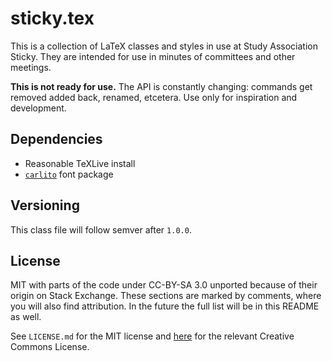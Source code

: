 # sticky.tex

This is a collection of LaTeX classes and styles in use at Study Association Sticky.
They are intended for use in minutes of committees and other meetings.

**This is not ready for use.** The API is constantly changing: commands get removed
added back, renamed, etcetera. Use only for inspiration and development.

## Dependencies

 - Reasonable TeXLive install
 - [`carlito`][carlito] font package

 [carlito]:http://www.ctan.org/tex-archive/fonts/carlito/

## Versioning

This class file will follow semver after `1.0.0`.

## License

MIT with parts of the code under CC-BY-SA 3.0 unported because of their origin on
Stack Exchange. These sections are marked by comments, where you will also find
attribution. In the future the full list will be in this README as well.

See `LICENSE.md` for the MIT license and [here][cc-by-sa] for the relevant Creative
Commons License.

  [cc-by-sa]:https://creativecommons.org/licenses/by-sa/3.0/
